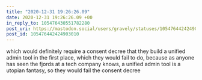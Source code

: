 ```yaml
---
title: "2020-12-31 19:26:26.09"
date: 2020-12-31 19:26:26.09 +00
in_reply_to: 105476430551782280
post_uri: https://mastodon.social/users/gravely/statuses/105476442424903010
post_id: 105476442424903010
---
```

which would definitely require a consent decree that they build a unified admin tool in the first place, which they would fail to do, because as anyone has seen the fjords at a tech company knows, a unified admin tool is a utopian fantasy, so they would fail the consent decree


